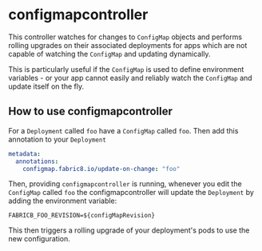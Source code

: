 # configmapcontroller

This controller watches for changes to `ConfigMap` objects and performs rolling upgrades on their associated deployments for apps which are not capable of watching the `ConfigMap` and updating dynamically.  

This is particularly useful if the `ConfigMap` is used to define environment variables - or your app cannot easily and reliably watch the `ConfigMap` and update itself on the fly. 

## How to use configmapcontroller

For a `Deployment` called `foo` have a `ConfigMap` called `foo`. Then add this annotation to your `Deployment`

```yaml
metadata:
  annotations:
    configmap.fabric8.io/update-on-change: "foo"
```

Then, providing `configmapcontroller` is running, whenever you edit the `ConfigMap` called `foo` the configmapcontroller will update the `Deployment` by adding the environment variable:

```
FABRICB_FOO_REVISION=${configMapRevision}
```

This then triggers a rolling upgrade of your deployment's pods to use the new configuration.
